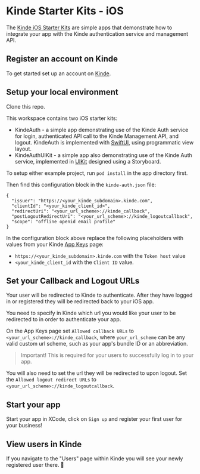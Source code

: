 # Kinde Starter Kits - iOS

The [Kinde iOS Starter Kits](https://github.com/kinde-starter-kits/ios-starter-kit) are simple apps
that demonstrate how to integrate your app with the Kinde authentication service and management API.

## Register an account on Kinde

To get started set up an account on [Kinde](https://app.kinde.com/register).

## Setup your local environment

Clone this repo.

This workspace contains two iOS starter kits:

- KindeAuth - a simple app demonstrating use of the Kinde Auth service for login, authenticated API call to the Kinde Management API, and logout.
  KindeAuth is implemented with [SwiftUI](https://developer.apple.com/documentation/swiftui/), using programmatic view layout.
- KindeAuthUIKit - a simple app also demonstrating use of the Kinde Auth service,
  implemented in [UIKit](https://developer.apple.com/documentation/uikit) designed using a Storyboard.

To setup either example project, run `pod install` in the app directory first.

Then find this configuration block in the `kinde-auth.json` file:

```
{
  "issuer": "https://<your_kinde_subdomain>.kinde.com",
  "clientId": "<your_kinde_client_id>",
  "redirectUri": "<your_url_scheme>://kinde_callback",
  "postLogoutRedirectUri": "<your_url_scheme>://kinde_logoutcallback",
  "scope": "offline openid email profile"
}
```

In the configuration block above replace the following placeholders with values from your Kinde [App Keys](https://docs.kinde.com/get-started/connect/getting-app-keys/) page:

- `https://<your_kinde_subdomain>.kinde.com` with the `Token host` value
- `<your_kinde_client_id` with the `Client ID` value.

## Set your Callback and Logout URLs

Your user will be redirected to Kinde to authenticate. After they have logged in or registered they will be redirected back to your iOS app.

You need to specify in Kinde which url you would like your user to be redirected to in order to authenticate your app.

On the App Keys page set `Allowed callback URLs` to `<your_url_scheme>://kinde_callback`, where `your_url_scheme` can be any valid custom url scheme,
such as your app's bundle ID or an abbreviation.

> Important! This is required for your users to successfully log in to your app.

You will also need to set the url they will be redirected to upon logout. Set the `Allowed logout redirect URLs` to `<your_url_scheme>://kinde_logoutcallback`.

## Start your app

Start your app in XCode, click on `Sign up` and register your first user for your business!

## View users in Kinde

If you navigate to the "Users" page within Kinde you will see your newly registered user there. 🚀
